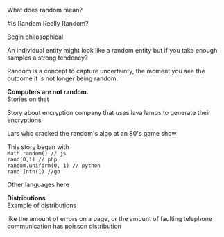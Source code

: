 
What does random mean?

#Is Random Really Random?

Begin philosophical

An individual entity might look like a random entity but if you take enough samples a strong tendency?

Random is a concept to capture uncertainty, the moment you see the outcome it is not longer being random.


**Computers are not random.**  
Stories on that

Story about encryption company that uses lava lamps to generate their encryptions

Lars who cracked the random's algo at an 80's game show


This story began with  
```Math.random() // js```  
```rand(0,1) // php```  
```random.uniform(0, 1) // python```  
```rand.Intn(1) //go```  


Other languages here

**Distributions**  
Example of distributions 

like the amount of errors on a page, or the amount of faulting telephone communication has poisson distribution

